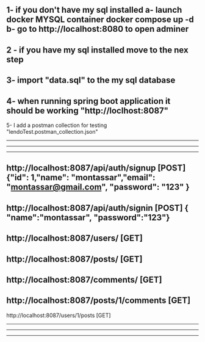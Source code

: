1- if you don't have my sql installed a- launch docker MYSQL container docker compose up -d b- go to http://localhost:8080 to open adminer
-------------------------------------------------------------------------
2 - if you have my sql installed move to the nex step
-------------------------------------------------------------------------
3- import "data.sql" to the my sql database 
-------------------------------------------------------------------------
4- when running spring boot application it should be working "http://loclhost:8087"
-------------------------------------------------------------------------
5- I add a postman collection for testing "lendoTest.postman_collection.json"
*************************************************************************
*************************************************************************
*************************************************************************
http://localhost:8087/api/auth/signup [POST]
{"id": 1,"name": "montassar","email": "montassar@gmail.com", "password": "123" } 
-------------------------------------------------------------------------
http://localhost:8087/api/auth/signin [POST]  {  "name":"montassar", "password":"123"}
-------------------------------------------------------------------------
http://localhost:8087/users/ [GET]
-------------------------------------------------------------------------
http://localhost:8087/posts/ [GET]
-------------------------------------------------------------------------
http://localhost:8087/comments/ [GET]
-------------------------------------------------------------------------
http://localhost:8087/posts/1/comments [GET]
-------------------------------------------------------------------------
http://localhost:8087/users/1/posts [GET]
*************************************************************************
*************************************************************************
*************************************************************************
